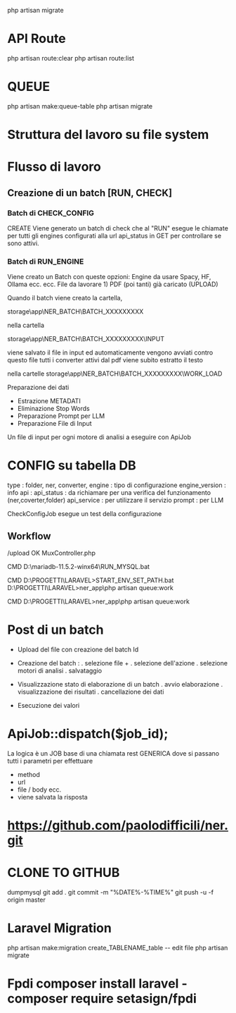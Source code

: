 
php artisan migrate

# API Route
php artisan route:clear
php artisan route:list


# QUEUE
php artisan make:queue-table
php artisan migrate


# Struttura del lavoro su file system

# Flusso di lavoro

## Creazione di un batch [RUN, CHECK]

### Batch di CHECK_CONFIG

CREATE Viene generato un batch di check che al "RUN" esegue le chiamate 
per tutti gli engines configurati alla url api_status in GET per 
controllare se sono attivi.


### Batch di RUN_ENGINE

Viene creato un Batch con queste opzioni:
Engine da usare Spacy, HF, Ollama ecc. ecc.
File da lavorare 1) PDF (poi tanti) già caricato (UPLOAD)

Quando il batch viene creato la cartella,

storage\app\NER_BATCH\BATCH_XXXXXXXXX

nella cartella 

storage\app\NER_BATCH\BATCH_XXXXXXXXX\INPUT

viene salvato il file in input ed automaticamente
vengono avviati contro questo file tutti i converter
attivi dal pdf viene subito estratto il testo

nella cartelle storage\app\NER_BATCH\BATCH_XXXXXXXXX\WORK_LOAD

Preparazione dei dati 

- Estrazione METADATI
- Eliminazione Stop Words
- Preparazione Prompt per LLM
- Preparazione File di Input

Un file di input per ogni motore di analisi a eseguire con ApiJob



# CONFIG su tabella DB

type : folder, ner, converter,
engine : tipo di configurazione
engine_version : info
api : 
api_status : da richiamare per una verifica del funzionamento (ner,coverter,folder) 
api_service : per utilizzare il servizio
prompt : per LLM

CheckConfigJob esegue un test della configurazione


## Workflow

/upload OK MuxController.php


CMD
D:\mariadb-11.5.2-winx64\RUN_MYSQL.bat

CMD
D:\PROGETTI\LARAVEL>START_ENV_SET_PATH.bat
D:\PROGETTI\LARAVEL>ner_app\php artisan queue:work

CMD
D:\PROGETTI\LARAVEL>ner_app\php artisan queue:work


# Post di un batch
- Upload del file con creazione del batch Id
- Creazione del batch : 
      . selezione file + 
      . selezione dell'azione
      . selezione motori di analisi
      . salvataggio

- Visualizzazione stato di elaborazione di un batch 
    . avvio elaborazione
    . visualizzazione dei risultati
    . cancellazione dei dati
 
- Esecuzione dei valori

# ApiJob::dispatch($job_id);

La logica è un JOB base di una chiamata rest GENERICA dove si passano tutti i parametri per effettuare

- method
- url
- file / body ecc.
- viene salvata la risposta


# https://github.com/paolodifficili/ner.git

# CLONE TO GITHUB


dumpmysql
git add .
git commit -m "%DATE%-%TIME%"
git push -u -f origin master

# Laravel Migration
php artisan make:migration create_TABLENAME_table
-- edit file
php artisan migrate





# Fpdi composer install laravel  - composer require setasign/fpdi